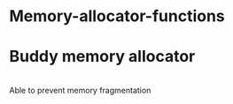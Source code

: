 # Memory-allocator-functions

<h1>Buddy memory allocator</h1></br>
Able to prevent memory fragmentation
